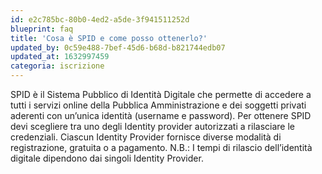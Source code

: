 ```yaml
---
id: e2c785bc-80b0-4ed2-a5de-3f941511252d
blueprint: faq
title: 'Cosa è SPID e come posso ottenerlo?'
updated_by: 0c59e488-7bef-45d6-b68d-b821744edb07
updated_at: 1632997459
categoria: iscrizione
---
```

SPID è il Sistema Pubblico di Identità Digitale che permette di accedere a tutti i servizi online della Pubblica Amministrazione e dei soggetti privati aderenti con un’unica identità (username e password).
Per ottenere SPID devi scegliere tra uno degli Identity provider autorizzati a rilasciare le credenziali.
Ciascun Identity Provider fornisce diverse modalità di registrazione, gratuita o a pagamento.
N.B.: I tempi di rilascio dell’identità digitale dipendono dai singoli Identity Provider.